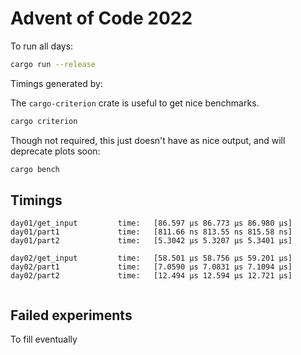 # Advent of Code 2022

To run all days:

```sh
cargo run --release
```

Timings generated by:

The `cargo-criterion` crate is useful to get nice benchmarks.

```sh
cargo criterion
```

Though not required, this just doesn't have as nice output, and will deprecate plots soon:

```sh
cargo bench
```

## Timings

```
day01/get_input         time:   [86.597 µs 86.773 µs 86.980 µs]
day01/part1             time:   [811.66 ns 813.55 ns 815.58 ns]
day01/part2             time:   [5.3042 µs 5.3207 µs 5.3401 µs]

day02/get_input         time:   [58.501 µs 58.756 µs 59.201 µs]
day02/part1             time:   [7.0590 µs 7.0831 µs 7.1094 µs]
day02/part2             time:   [12.494 µs 12.594 µs 12.721 µs]


```

## Failed experiments

To fill eventually
